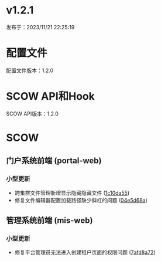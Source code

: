 # v1.2.1

发布于：2023/11/21 22:25:19

# 配置文件

配置文件版本：1.2.0


# SCOW API和Hook

SCOW API版本：1.2.0


# SCOW

## 门户系统前端 (portal-web) 

### 小型更新
- 跨集群文件管理新增显示隐藏隐藏文件 ([1c10da55](https://github.com/PKUHPC/SCOW/commit/1c10da55e50c4a1c894aeea30e3e349952441bf9))
- 修复文件编辑器配置加载路径缺少斜杠的问题 ([04e5d68a](https://github.com/PKUHPC/SCOW/commit/04e5d68aae44867fe48a632583962c3e6cebd370))

## 管理系统前端 (mis-web) 

### 小型更新
- 修复平台管理员无法进入创建租户页面的权限问题 ([7afd8a72](https://github.com/PKUHPC/SCOW/commit/7afd8a722510d2e080ed5bf8405cae33e5e12518))


